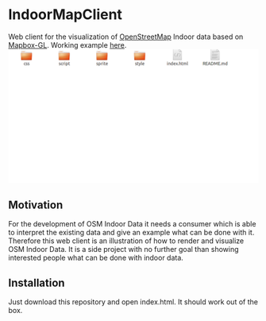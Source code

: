 # IndoorMapClient
Web client for the visualization of [OpenStreetMap](https://osm.org) Indoor data based on [Mapbox-GL](https://github.com/mapbox/mapbox-gl-js).
Working example [here](https://sebastiansettgast.com/IndoorMapClient/).
![alt text](./example.png?raw=true "Example")


## Motivation

For the development of OSM Indoor Data it needs a consumer which is able to interpret the existing data and give an example what can be done with it.
Therefore this web client is an illustration of how to render and visualize OSM Indoor Data. It is a side project with no further goal  than showing interested people what can be done with indoor data. 

## Installation

Just download this repository and open index.html. It should work out of the box.